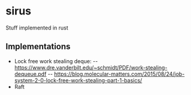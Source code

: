 # sirus
Stuff implemented in rust

## Implementations
- Lock free work stealing deque:
-- https://www.dre.vanderbilt.edu/~schmidt/PDF/work-stealing-dequeue.pdf
-- https://blog.molecular-matters.com/2015/08/24/job-system-2-0-lock-free-work-stealing-part-1-basics/
- Raft
